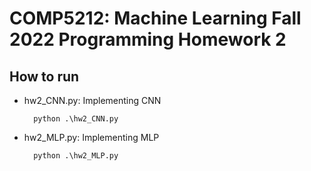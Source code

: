 # COMP5212: Machine Learning Fall 2022 Programming Homework 2

## How to run

- hw2_CNN.py: Implementing CNN
                
        python .\hw2_CNN.py

- hw2_MLP.py: Implementing MLP
                
        python .\hw2_MLP.py

